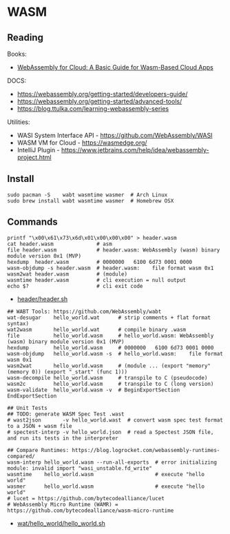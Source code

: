 # WASM

## Reading

Books:
- [WebAssembly for Cloud: A Basic Guide for Wasm-Based Cloud Apps
](https://learning.oreilly.com/library/view/webassembly-for-cloud/9781484274965/)

DOCS:
- https://webassembly.org/getting-started/developers-guide/
- https://webassembly.org/getting-started/advanced-tools/
- https://blog.ttulka.com/learning-webassembly-series

Utilities:
- WASI System Interface API - https://github.com/WebAssembly/WASI
- WASM VM for Cloud - https://wasmedge.org/
- IntelliJ Plugin - https://www.jetbrains.com/help/idea/webassembly-project.html


## Install
```
sudo pacman -S    wabt wasmtime wasmer  # Arch Linux
sudo brew install wabt wasmtime wasmer  # Homebrew OSX
```

## Commands

```
printf "\x00\x61\x73\x6d\x01\x00\x00\x00" > header.wasm
cat header.wasm              # asm
file header.wasm             # header.wasm: WebAssembly (wasm) binary module version 0x1 (MVP)
hexdump  header.wasm         # 0000000   6100 6d73 0001 0000
wasm-objdump -s header.wasm  # header.wasm:    file format wasm 0x1
wasm2wat header.wasm         # (module)
wasmtime header.wasm         # cli execution = null output
echo $?                      # cli exit code
```
- [header/header.sh](header/header.sh)

```
## WABT Tools: https://github.com/WebAssembly/wabt
wat-desugar    hello_world.wat      # strip comments + flat format syntax)
wat2wasm       hello_world.wat      # compile binary .wasm
file           hello_world.wasm     # hello_world.wasm: WebAssembly (wasm) binary module version 0x1 (MVP)
hexdump        hello_world.wasm     # 0000000   6100 6d73 0001 0000
wasm-objdump   hello_world.wasm -s  # hello_world.wasm:    file format wasm 0x1
wasm2wat       hello_world.wasm     # (module ... (export "memory" (memory 0)) (export "_start" (func 1)))
wasm-decompile hello_world.wasm     # transpile to C (pseudocode)
wasm2c         hello_world.wasm     # transpile to C (long version)
wasm-validate  hello_world.wasm -v  # BeginExportSection EndExportSection

## Unit Tests
## TODO: generate WASM Spec Test .wast
# wast2json       -v hello_world.wast  # convert wasm spec test format to a JSON + wasm file
# spectest-interp -v hello_world.json  # read a Spectest JSON file, and run its tests in the interpreter

## Compare Runtimes: https://blog.logrocket.com/webassembly-runtimes-compared/
wasm-interp hello_world.wasm --run-all-exports  # error initializing module: invalid import "wasi_unstable.fd_write"
wasmtime    hello_world.wasm                    # execute "hello world"
wasmer      hello_world.wasm                    # execute "hello world"
# lucet = https://github.com/bytecodealliance/lucet
# WebAssembly Micro Runtime (WAMR) = https://github.com/bytecodealliance/wasm-micro-runtime
```
- [wat/hello_world/hello_world.sh](wat/print_hello_world/hello_world.sh)